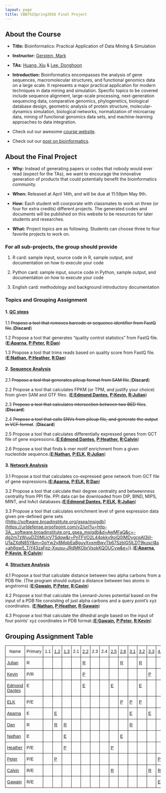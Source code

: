 ```yaml
---
layout: page
title: CBB752Spring2016 Final Project
---
```


About the Course
----------------

-   **Title:** Bioinformatics: Practical Application of Data Mining & Simulation

-   **Instructor:** [Gerstein, Mark](<http://www.gersteinlab.org>)

-   **TAs**: [Huang, Xiu](http://xiu-huang.com) & [Lee, Donghoon](http://hoondy.com)

-   **Introduction:** Bioinformatics encompasses the analysis of gene sequences,
    macromolecular structures, and functional genomics data on a large scale. It
    represents a major practical application for modern techniques in data
    mining and simulation. Specific topics to be covered include sequence
    alignment, large-scale processing, next-generation sequencing data,
    comparative genomics, phylogenetics, biological database design, geometric
    analysis of protein structure, molecular-dynamics simulation, biological
    networks, normalization of microarray data, mining of functional genomics
    data sets, and machine-learning approaches to data integration.

-   Check out our awesome [course website](<http://cbb752b16.gersteinlab.org>).

-   Check out our [post on bioinformatics](<{% post_url 2016-4-10-Categories-of-knowledge-for-bioinformatics-education %}>).

About the Final Project
-----------------------

-   **Why:** Instead of generating papers or codes that nobody would ever read
    (expect for the TAs), we want to encourage the innovative generation of
    products that could potentially benefit the bioinformatics community.

-   **When:** Released at April 14th, and will be due at 11:59pm May 9th.

-   **How:** Each student will coorporate with classmates to work on three (or
    four for extra credits) different projects. The generated codes and
    documents will be published on this website to be resources for later
    students and researches.

-   **What:** Project topics are as following. Students can choose three to four
    favorite projects to work on.

### For all sub-projects, the group should provide

1.  R card: sample input, source code in R, sample output, and documentation on
    how to execute your code

2.  Python card: sample input, source code in Python, sample output, and
    documentation on how to execute your code

3.  English card: methodology and background introductory documentation

### Topics and Grouping Assignment

#### 1. [QC steps]({{site.url}}/QCStep)

1.1 ~~Propose a tool that removes barcode or sequence identifier from FastQ file~~.(**Discard**)

1.2 Propose a tool that generates “quality control statistics” from FastQ file. (**[E:Aparna]({{site.url}}/QCStep#quality-statistics), [P:Peter](https://github.com/peter-mm-williams/CBB752_Final_Project_1.2.git), [R:Dan](https://github.com/dspak/CBB752_Final_Project_1.2)**)

1.3 Propose a tool that trims reads based on quality score from FastQ file. (**[E:Nathan]({{site.url}}/QCStep#sequence-read-trimming), [P:Heather](https://github.com/wellshl/CBB752_Final_Project_1.3), [R:Dan](https://github.com/dspak/CBB752_Final_Project_1.3)**)

#### 2. [Sequence Analysis]({{site.url}}/Sequence)

2.1 ~~Propose a tool that generates pileup format from SAM file~~.(**Discard**)

2.2 Propose a tool that calculates FPKM (or TPM, and justify your choice) from
given SAM and GTF files. (**[E:Edmond Dantes]({{site.url}}/Sequence#quantifying-rnaseq), [P:Kevin](https://github.com/kevkid/cbb752_2.2_py), [R:Julian](https://github.com/jqz752/cbb752_2.2_R)**)

2.3 ~~Propose a tool that calculates intersection between two BED files~~. (**Discard**)

2.4 ~~Propose a tool that calls SNVs from pileup file, and generate the output in
VCF format~~. (**Discard**)

2.5 Propose a tool that calculates differentially expressed genes from GCT file
of gene expressions.(**[E:Edmond Dantes]({{site.url}}/Sequence#differential-gene-expression), [P:Heather](https://github.com/wellshl/mbb752_2.5_R), [R:Calvin](https://github.com/calvinrhodes/mbb752_2.5_R)**)

2.6 Propose a tool that finds k-mer motif enrichment from a given nucleotide
sequence.(**[E:Nathan]({{site.url}}/Sequence#k-mer-enrichment), [P:ELK](https://github.com/EdKong/2.6_kmer_enrichment), [R:Julian](https://github.com/jqz752/cbb752_2.6_R)**)

#### 3. [Network Analysis]({{site.url}}/Network)

3.1 Propose a tool that calculates co-expressed gene network from GCT file of
gene expressions.(**[E:Aparna]({{site.url}}/Network#coexpression-network), [P:ELK](https://github.com/EdKong/CBB752_Final_Project_3.1), [R:Dan](https://github.com/dspak/CBB752_Final_Project_3.1)**)

3.2 Propose a tool that calculate their degree centrality and betweenness
centrality from PPI file. PPI data can be downloaded from DIP, BIND, MIPS, MINT,
and InAct databases.(**[E:Edmond Dantes]({{site.url}}/Network#network-centrality), [P:ELK](https://github.com/EdKong/CBB752_3.2_centrality), [R:Julian](https://github.com/jqz752/cbb752_3.2_R)**)

3.3 Propose a tool that calculates enrichment level of gene expression data
given pre-defined gene sets
([http://software.broadinstitute.org/gsea/msigdb](<https://urldefense.proofpoint.com/v2/url?u=http-3A__software.broadinstitute.org_gsea_msigdb&d=AwMFaQ&c=-dg2m7zWuuDZ0MUcV7Sdqw&r=PnTFVO2L44pkkv9ojQ0IMDygcpAI3ijI-U1aZXdN85Y&m=0qYw2y8MqbEaBguyXvxmBwvTb67SzblG5ILDT9kuscI&s=ah6gw5_TiY43zaFez-Xxusu-JRdMKObrVsokKQOUCyw&e=>)).(**[E:Aparna]({{site.url}}/Network#gene-set-enrichment-analysis), [P:Kevin](https://github.com/kevkid/cbb752_3.3_py), [R:Calvin](https://github.com/calvinrhodes/mbb752_3.3_R)**)

#### 4. [Structure Analysis]({{site.url}}/Structure)

4.1 Propose a tool that calculate distance between two alpha carbons from a PDB
file. (The program should output a distance between two atoms in angstroms) (**[E:Gawain]({{site.url}}/Structure#calculating-distance-between-alpha-carbons-in-a-pdb-file), [P:Peter](https://github.com/peter-mm-williams/Python_Distance_Calculation.git), [R:Cavin](https://github.com/calvinrhodes/mbb752_4.1_R)**)

4.2 Propose a tool that calculate the Lennard-Jones potential based on the input
of a PDB file consisting of just alpha carbons and a query point’s xyz
coordinates. (**[E:Nathan]({{site.url}}/Structure#calculating-the-lennard-jones-potential-from-a-query-point-and-a-pdb-file), [P:Heather](https://github.com/wellshl/Final-Project-4.2), [R:Gawain](https://github.com/graceliu2016/Final-Project-4.2)**)

4.3 Propose a tool that calculate the dihedral angle based on the input of four
points’ xyz coordinates in PDB format.(**[E:Gawain]({{site.url}}/Structure#calculating-dihedral-angles-from-pdb-file), [P:Peter](https://github.com/peter-mm-williams/Dihedral_Angle_Calc.git), [R:Kevin](https://github.com/kevkid/CBB_Bioinformatics_FinalProject_4.3.git)**)

## Grouping Assignment Table

<style type="text/css">
.tg  {border-collapse:collapse;border-spacing:0;}
.tg td{font-family:Arial, sans-serif;font-size:14px;padding:10px 5px;border-style:solid;border-width:1px;overflow:hidden;word-break:normal;}
.tg th{font-family:Arial, sans-serif;font-size:14px;font-weight:normal;padding:10px 5px;border-style:solid;border-width:1px;overflow:hidden;word-break:normal;}
.tg .tg-yw4l{vertical-align:top}
</style>
<table class="tg">
  <tr>
    <th class="tg-yw4l">Name</th>
    <th class="tg-yw4l">Primary</th>
    <th class="tg-yw4l">1.1</th>
    <th class="tg-yw4l"><a href="http://cbb752spring2016.github.io/QCStep#quality-statistics">1.2</a></th>
    <th class="tg-yw4l"><a href="http://cbb752spring2016.github.io/QCStep#sequence-read-trimming">1.3</a></th>
    <th class="tg-yw4l">2.1</th>
    <th class="tg-yw4l"><a href="http://cbb752spring2016.github.io/Sequence#quantifying-rnaseq">2.2</a></th>
    <th class="tg-yw4l">2.3</th>
    <th class="tg-yw4l">2.4</th>
    <th class="tg-yw4l"><a href="http://cbb752spring2016.github.io/Sequence#differential-gene-expression">2.5</a></th>
    <th class="tg-yw4l"><a href="http://cbb752spring2016.github.io/Sequence#k-mer-enrichment">2.6</a></th>
    <th class="tg-yw4l"><a href="http://cbb752spring2016.github.io/Network#coexpression-network">3.1</a></th>
    <th class="tg-yw4l"><a href="http://cbb752spring2016.github.io/Network#network-centrality">3.2</a></th>
    <th class="tg-yw4l"><a href="http://cbb752spring2016.github.io/Network#gene-set-enrichment-analysis">3.3</a></th>
    <th class="tg-yw4l"><a href="http://cbb752spring2016.github.io/Structure#calculating-distance-between-alpha-carbons-in-a-pdb-file">4.1</a></th>
    <th class="tg-yw4l"><a href="http://cbb752spring2016.github.io/Structure#calculating-the-lennard-jones-potential-from-a-query-point-and-a-pdb-file">4.2</a></th>
    <th class="tg-yw4l"><a href="http://cbb752spring2016.github.io/Structure#calculating-dihedral-angles-from-pdb-file">4.3</a></th>
  </tr>
  <tr>
    <td class="tg-yw4l"><a href="https://github.com/jqz752">Julian</a></td>
    <td class="tg-yw4l">R</td>
    <td class="tg-yw4l"></td>
    <td class="tg-yw4l"></td>
    <td class="tg-yw4l"></td>
    <td class="tg-yw4l"></td>
    <td class="tg-yw4l"><a href="https://github.com/jqz752/cbb752_2.2_R">R</a></td>
    <td class="tg-yw4l"></td>
    <td class="tg-yw4l"></td>
    <td class="tg-yw4l"></td>
    <td class="tg-yw4l"><a href="https://github.com/jqz752/cbb752_2.6_R">R</a></td>
    <td class="tg-yw4l"></td>
    <td class="tg-yw4l"><a href="https://github.com/jqz752/cbb752_3.2_R">R</a></td>
    <td class="tg-yw4l"></td>
    <td class="tg-yw4l"></td>
    <td class="tg-yw4l"></td>
    <td class="tg-yw4l"></td>
  </tr>
  <tr>
    <td class="tg-yw4l"><a href="https://github.com/kevkid">Kevin</a></td>
    <td class="tg-yw4l">P/R</td>
    <td class="tg-yw4l"></td>
    <td class="tg-yw4l"></td>
    <td class="tg-yw4l"></td>
    <td class="tg-yw4l"></td>
    <td class="tg-yw4l"><a href="https://github.com/kevkid/cbb752_2.2_py">P</a></td>
    <td class="tg-yw4l"></td>
    <td class="tg-yw4l"></td>
    <td class="tg-yw4l"></td>
    <td class="tg-yw4l"></td>
    <td class="tg-yw4l"></td>
    <td class="tg-yw4l"></td>
    <td class="tg-yw4l"><a href="https://github.com/kevkid/cbb752_3.3_py">P</a></td>
    <td class="tg-yw4l"></td>
    <td class="tg-yw4l"></td>
    <td class="tg-yw4l"><a href="https://github.com/kevkid/CBB_Bioinformatics_FinalProject_4.3.git">R</a></td>
  </tr>
  <tr>
    <td class="tg-yw4l"><a href="https://github.com/MichaelMengual">Edmond Dantes</a></td>
    <td class="tg-yw4l">E</td>
    <td class="tg-yw4l"></td>
    <td class="tg-yw4l"></td>
    <td class="tg-yw4l"></td>
    <td class="tg-yw4l"></td>
    <td class="tg-yw4l"><a href="http://cbb752spring2016.github.io/Sequence#quantifying-rnaseq">E</a></td>
    <td class="tg-yw4l"></td>
    <td class="tg-yw4l"></td>
    <td class="tg-yw4l"><a href="http://cbb752spring2016.github.io/Sequence#differential-gene-expression">E</a></td>
    <td class="tg-yw4l"></td>
    <td class="tg-yw4l"></td>
    <td class="tg-yw4l"><a href="http://cbb752spring2016.github.io/Network#network-centrality">E</a></td>
    <td class="tg-yw4l"></td>
    <td class="tg-yw4l"></td>
    <td class="tg-yw4l"></td>
    <td class="tg-yw4l"></td>
  </tr>
  <tr>
    <td class="tg-yw4l"><a href="https://github.com/EdKong">ELK</a></td>
    <td class="tg-yw4l">P/E</td>
    <td class="tg-yw4l"></td>
    <td class="tg-yw4l"></td>
    <td class="tg-yw4l"></td>
    <td class="tg-yw4l"></td>
    <td class="tg-yw4l"></td>
    <td class="tg-yw4l"></td>
    <td class="tg-yw4l"></td>
    <td class="tg-yw4l"></td>
    <td class="tg-yw4l"><a href="https://github.com/EdKong/2.6_kmer_enrichment">P</a></td>
    <td class="tg-yw4l"><a href="https://github.com/EdKong/CBB752_Final_Project_3.1">P</a></td>
    <td class="tg-yw4l"><a href="https://github.com/EdKong/CBB752_3.2_centrality">P</a></td>
    <td class="tg-yw4l"></td>
    <td class="tg-yw4l"></td>
    <td class="tg-yw4l"></td>
    <td class="tg-yw4l"></td>
  </tr>
  <tr>
    <td class="tg-yw4l"><a href="https://github.com/apnathan">Aparna</a></td>
    <td class="tg-yw4l">E</td>
    <td class="tg-yw4l"></td>
    <td class="tg-yw4l"><a href="http://cbb752spring2016.github.io/QCStep#quality-statistics">E</a></td>
    <td class="tg-yw4l"></td>
    <td class="tg-yw4l"></td>
    <td class="tg-yw4l"></td>
    <td class="tg-yw4l"></td>
    <td class="tg-yw4l"></td>
    <td class="tg-yw4l"></td>
    <td class="tg-yw4l"></td>
    <td class="tg-yw4l"><a href="http://cbb752spring2016.github.io/Network#coexpression-network">E</a></td>
    <td class="tg-yw4l"></td>
    <td class="tg-yw4l"><a href="http://cbb752spring2016.github.io/Network#gene-set-enrichment-analysis">E</a></td>
    <td class="tg-yw4l"></td>
    <td class="tg-yw4l"></td>
    <td class="tg-yw4l"></td>
  </tr>
  <tr>
    <td class="tg-yw4l"><a href="https://github.com/dspak">Dan</a></td>
    <td class="tg-yw4l">R</td>
    <td class="tg-yw4l"></td>
    <td class="tg-yw4l"><a href="https://github.com/dspak/CBB752_Final_Project_1.2">R</a></td>
    <td class="tg-yw4l"><a href="https://github.com/dspak/CBB752_Final_Project_1.3">R</a></td>
    <td class="tg-yw4l"></td>
    <td class="tg-yw4l"></td>
    <td class="tg-yw4l"></td>
    <td class="tg-yw4l"></td>
    <td class="tg-yw4l"></td>
    <td class="tg-yw4l"></td>
    <td class="tg-yw4l"><a href="https://github.com/dspak/CBB752_Final_Project_3.1">R</a></td>
    <td class="tg-yw4l"></td>
    <td class="tg-yw4l"></td>
    <td class="tg-yw4l"></td>
    <td class="tg-yw4l"></td>
    <td class="tg-yw4l"></td>
  </tr>
  <tr>
    <td class="tg-yw4l"><a href="https://github.com/NathanNN">Nathan</a></td>
    <td class="tg-yw4l">E</td>
    <td class="tg-yw4l"></td>
    <td class="tg-yw4l"></td>
    <td class="tg-yw4l"><a href="http://cbb752spring2016.github.io/QCStep#sequence-read-trimming">E</a></td>
    <td class="tg-yw4l"></td>
    <td class="tg-yw4l"></td>
    <td class="tg-yw4l"></td>
    <td class="tg-yw4l"></td>
    <td class="tg-yw4l"></td>
    <td class="tg-yw4l"><a href="http://cbb752spring2016.github.io/Sequence#k-mer-enrichment">E</a></td>
    <td class="tg-yw4l"></td>
    <td class="tg-yw4l"></td>
    <td class="tg-yw4l"></td>
    <td class="tg-yw4l"></td>
    <td class="tg-yw4l"><a href="http://cbb752spring2016.github.io/Structure#calculating-the-lennard-jones-potential-from-a-query-point-and-a-pdb-file">E</a></td>
    <td class="tg-yw4l"></td>
  </tr>
  <tr>
    <td class="tg-yw4l"><a href="https://github.com/wellshl">Heather</a></td>
    <td class="tg-yw4l">P/E</td>
    <td class="tg-yw4l"></td>
    <td class="tg-yw4l"></td>
    <td class="tg-yw4l"><a href="https://github.com/wellshl/CBB752_Final_Project_1.3">P</a></td>
    <td class="tg-yw4l"></td>
    <td class="tg-yw4l"></td>
    <td class="tg-yw4l"></td>
    <td class="tg-yw4l"></td>
    <td class="tg-yw4l"><a href="https://github.com/wellshl/mbb752_2.5_R">P</a></td>
    <td class="tg-yw4l"></td>
    <td class="tg-yw4l"></td>
    <td class="tg-yw4l"></td>
    <td class="tg-yw4l"></td>
    <td class="tg-yw4l"></td>
    <td class="tg-yw4l"><a href="https://github.com/wellshl/Final-Project-4.2">P</a></td>
    <td class="tg-yw4l"></td>
  </tr>
  <tr>
    <td class="tg-yw4l"><a href="https://github.com/peter-mm-williams">Peter</a></td>
    <td class="tg-yw4l">P/E</td>
    <td class="tg-yw4l"></td>
    <td class="tg-yw4l"><a href="https://github.com/peter-mm-williams/CBB752_Final_Project_1.2.git">P</a></td>
    <td class="tg-yw4l"></td>
    <td class="tg-yw4l"></td>
    <td class="tg-yw4l"></td>
    <td class="tg-yw4l"></td>
    <td class="tg-yw4l"></td>
    <td class="tg-yw4l"></td>
    <td class="tg-yw4l"></td>
    <td class="tg-yw4l"></td>
    <td class="tg-yw4l"></td>
    <td class="tg-yw4l"></td>
    <td class="tg-yw4l"><a href="https://github.com/peter-mm-williams/Python_Distance_Calculation.git">P</a></td>
    <td class="tg-yw4l"></td>
    <td class="tg-yw4l"><a href="https://github.com/peter-mm-williams/Dihedral_Angle_Calc.git">P</a></td>
  </tr>
  <tr>
    <td class="tg-yw4l"><a href="https://github.com/calvinrhodes">Calvin</a></td>
    <td class="tg-yw4l">R/E</td>
    <td class="tg-yw4l"></td>
    <td class="tg-yw4l"></td>
    <td class="tg-yw4l"></td>
    <td class="tg-yw4l"></td>
    <td class="tg-yw4l"></td>
    <td class="tg-yw4l"></td>
    <td class="tg-yw4l"></td>
    <td class="tg-yw4l"><a href="https://github.com/calvinrhodes/mbb752_2.5_R">R</a></td>
    <td class="tg-yw4l"></td>
    <td class="tg-yw4l"></td>
    <td class="tg-yw4l"></td>
    <td class="tg-yw4l"><a href="https://github.com/calvinrhodes/mbb752_3.3_R">R</a></td>
    <td class="tg-yw4l"><a href="https://github.com/calvinrhodes/mbb752_4.1_R">R</a></td>
    <td class="tg-yw4l"></td>
    <td class="tg-yw4l"></td>
  </tr>
  <tr>
    <td class="tg-yw4l"><a href="https://github.com/graceliu2016">Gawain</a></td>
    <td class="tg-yw4l">R/E</td>
    <td class="tg-yw4l"></td>
    <td class="tg-yw4l"></td>
    <td class="tg-yw4l"></td>
    <td class="tg-yw4l"></td>
    <td class="tg-yw4l"></td>
    <td class="tg-yw4l"></td>
    <td class="tg-yw4l"></td>
    <td class="tg-yw4l"></td>
    <td class="tg-yw4l"></td>
    <td class="tg-yw4l"></td>
    <td class="tg-yw4l"></td>
    <td class="tg-yw4l"></td>
    <td class="tg-yw4l"><a href="http://cbb752spring2016.github.io/Structure#calculating-distance-between-alpha-carbons-in-a-pdb-file">E</a></td>
    <td class="tg-yw4l"><a href="https://github.com/graceliu2016/Final-Project-4.2">R</a></td>
    <td class="tg-yw4l"><a href="http://cbb752spring2016.github.io/Structure#calculating-dihedral-angles-from-pdb-file">E</a></td>
  </tr>
</table>
